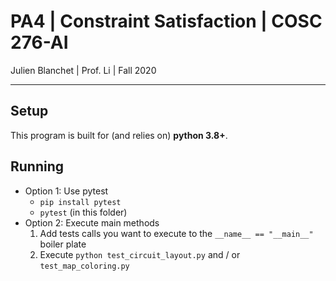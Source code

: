 # PA4 | Constraint Satisfaction | COSC 276-AI
Julien Blanchet | Prof. Li | Fall 2020

---

## Setup

This program is built for (and relies on) **python 3.8+**.

## Running

* Option 1: Use pytest
    * `pip install pytest`
    * `pytest` (in this folder)
* Option 2: Execute main methods
    1. Add tests calls you want to execute to the `__name__ == "__main__"` boiler plate
    2. Execute `python test_circuit_layout.py` and / or `test_map_coloring.py`
